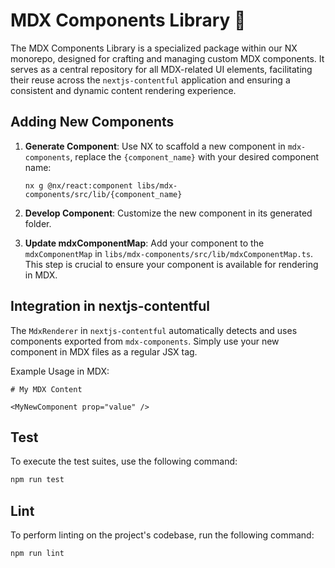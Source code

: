 # MDX Components Library 🎨

The MDX Components Library is a specialized package within our NX monorepo, designed for crafting and managing custom MDX components. It serves as a central repository for all MDX-related UI elements, facilitating their reuse across the `nextjs-contentful` application and ensuring a consistent and dynamic content rendering experience.

## Adding New Components

1. **Generate Component**: Use NX to scaffold a new component in `mdx-components`, replace the `{component_name}` with your desired component name:

   ```
   nx g @nx/react:component libs/mdx-components/src/lib/{component_name}
   ```

2. **Develop Component**: Customize the new component in its generated folder.

3. **Update mdxComponentMap**: Add your component to the `mdxComponentMap` in `libs/mdx-components/src/lib/mdxComponentMap.ts`. This step is crucial to ensure your component is available for rendering in MDX.

## Integration in nextjs-contentful

The `MdxRenderer` in `nextjs-contentful` automatically detects and uses components exported from `mdx-components`. Simply use your new component in MDX files as a regular JSX tag.

Example Usage in MDX:

```
# My MDX Content

<MyNewComponent prop="value" />
```

## Test

To execute the test suites, use the following command:

```bash
npm run test
```

## Lint

To perform linting on the project's codebase, run the following command:

```bash
npm run lint
```
